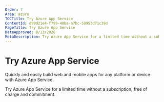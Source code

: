 ```yaml
---
Order: 7
Area: azure
TOCTitle: Try Azure App Service
ContentId: d99d21e4-f799-48ba-a7bc-58953d71c39d
PageTitle: Try Azure App Service
DateApproved: 8/13/2020
MetaDescription: Try Azure App Service for a limited time without a subscription, free of charge and commitment.
---
```

# Try Azure App Service

Quickly and easily build web and mobile apps for any platform or device with Azure App Service.

Try Azure App Service for a limited time without a subscription, free of charge and commitment.